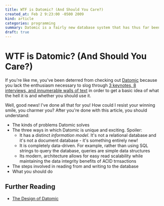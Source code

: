 ```yaml
---
title: WTF is Datomic? (And Should You Care?)
created_at: Feb 2 9:23:00 -0500 2009
kind: article
categories: programming
summary: Datomic is a fairly new database system that has thus far been terribly explained. This is a brief conceptual introduction.
draft: true
---
```


# WTF is Datomic? (And Should You Care?)

If you're like me, you've been deterred from checking out
[Datomic](http://docs.datomic.com/tutorial.html) because you lack the
enthusiasm necessary to slog through
[3 keynotes, 8 interviews, and innumerable walls of text](http://www.infoq.com/search.action?queryString=datomic&searchOrder=relevance&search=datomic)
in order to get a basic idea of what the hell it is and whether you
should use it.

Well, good news! I've done all that for you! How could I resist your
winning smile, you charmer you? After you're done with this article,
you should understand:

* The kinds of problems Datomic solves
* The three ways in which Datomic is unique and exciting. Spoiler:
    * It has a distinct *information model*. It's not a relational
      database and it's not a document database - it's something
      entirely new!
    * It is completely data-driven. For example, rather than using SQL
      strings to query the database, queries are simple data structures
    * Its modern, architecture allows for easy read scalability while
      maintaining the data integrity benefits of ACID trnsactions
* The steps involved in reading from and writing to the database
* What you should do 

## Further Reading

* [The Design of Datomic](http://www.infoq.com/presentations/The-Design-of-Datomic)
